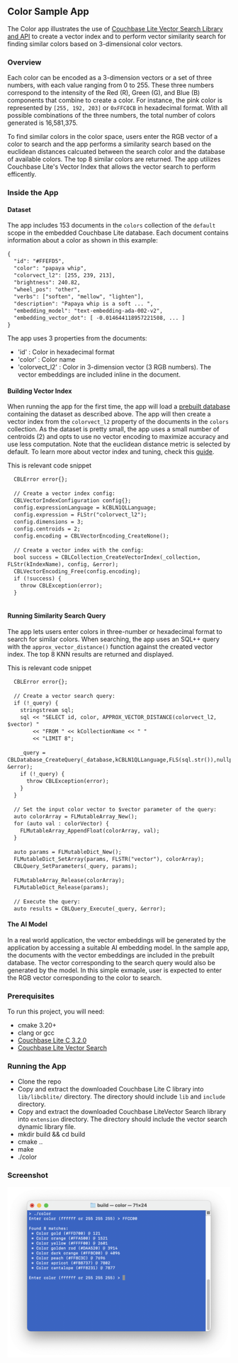 ## Color Sample App

The Color app illustrates the use of [Couchbase Lite Vector Search Library and API](https://docs.couchbase.com/couchbase-lite/3.2/c/vector-search.html) to create a vector index and to perform vector similarity search for finding similar colors based on 3-dimensional color vectors.

### Overview ###

Each color can be encoded as a 3-dimension vectors or a set of three numbers, with each value ranging from 0 to 255. These three numbers correspond to the intensity of the Red (R), Green (G), and Blue (B) components that combine to create a color. For instance, the pink color is represented by `[255, 192, 203]` or `0xFFC0CB` in hexadecimal format. With all possible combinations of the three numbers, the total number of colors generated is 16,581,375.

To find similar colors in the color space, users enter the RGB vector of a color to search and the app performs a similarity search based on the euclidean distances calcuated between the search color and the database of available colors. The top 8 similar colors are returned. The app utilizes Couchbase Lite's Vector Index that allows the vector search to perform efficently.

### Inside the App ###

#### Dataset ####

The app includes 153 documents in the `colors` collection of the `default` scope in the embedded Couchbase Lite database. Each document contains information about a color as shown in this example:

```
{
  "id": "#FFEFD5",
  "color": "papaya whip",
  "colorvect_l2": [255, 239, 213],
  "brightness": 240.82,
  "wheel_pos": "other",
  "verbs": ["soften", "mellow", "lighten"],
  "description": "Papaya whip is a soft ... ",
  "embedding_model": "text-embedding-ada-002-v2",
  "embedding_vector_dot": [ -0.014644118957221508, ... ]
}
```
The app uses 3 properties from the documents:

* 'id' : Color in hexadecimal format
* 'color' : Color name
* 'colorvect_l2' : Color in 3-dimension vector (3 RGB numbers). The vector embeddings are included inline in the document.

#### Building Vector Index ####

When running the app for the first time, the app will load a [prebuilt database](https://docs.couchbase.com/couchbase-lite/current/c/prebuilt-database.html) containing the dataset as described above. The app will then create a vector index from the `colorvect_l2` property of the documents in the `colors` collection. As the dataset is pretty small, the app uses a small number of centroids (2) and opts to use no vector encoding to maximize accuracy and use less computation. Note that the euclidean distance metric is selected by default. To learn more about vector index and tuning, check this [guide](https://github.com/couchbaselabs/mobile-vector-search/blob/main/docs/Tuning.md). 

This is relevant code snippet
```
  CBLError error{};

  // Create a vector index config:
  CBLVectorIndexConfiguration config{};
  config.expressionLanguage = kCBLN1QLLanguage;
  config.expression = FLStr("colorvect_l2");
  config.dimensions = 3;
  config.centroids = 2;
  config.encoding = CBLVectorEncoding_CreateNone();

  // Create a vector index with the config:
  bool success = CBLCollection_CreateVectorIndex(_collection, FLStr(kIndexName), config, &error);
  CBLVectorEncoding_Free(config.encoding);
  if (!success) {
    throw CBLException(error);
  }
  
```

#### Running Similarity Search Query ####

The app lets users enter colors in three-number or hexadecimal format to search for similar colors. When searching, the app uses an SQL++ query with the `approx_vector_distance()` function against the created vector index. The top 8 KNN results are returned and displayed.

This is relevant code snippet
```
  CBLError error{};

  // Create a vector search query:
  if (!_query) {
    stringstream sql;
    sql << "SELECT id, color, APPROX_VECTOR_DISTANCE(colorvect_l2, $vector) "
        << "FROM " << kCollectionName << " "
        << "LIMIT 8";

    _query = CBLDatabase_CreateQuery(_database,kCBLN1QLLanguage,FLS(sql.str()),nullptr, &error);
    if (!_query) {
      throw CBLException(error);
    }
  }

  // Set the input color vector to $vector parameter of the query:
  auto colorArray = FLMutableArray_New();
  for (auto val : colorVector) {
    FLMutableArray_AppendFloat(colorArray, val);
  }

  auto params = FLMutableDict_New();
  FLMutableDict_SetArray(params, FLSTR("vector"), colorArray);
  CBLQuery_SetParameters(_query, params);

  FLMutableArray_Release(colorArray);
  FLMutableDict_Release(params);

  // Execute the query:
  auto results = CBLQuery_Execute(_query, &error);
```

#### The AI Model ####

In a real world application, the vector embeddings will be generated by the application by accessing a suitable AI embedding model. In the sample app, the documents with the vector embeddings are included in the prebuilt database. The vector corresponding to the search query would also be generated by the model. In this simple exmaple, user is expected to enter the RGB vector corresponding to the color to search.

### Prerequisites ###

To run this project, you will need:
* cmake 3.20+
* clang or gcc
* [Couchbase Lite C 3.2.0](https://docs.couchbase.com/couchbase-lite/3.2/c/gs-install.html)
* [Couchbase Lite Vector Search](https://docs.couchbase.com/couchbase-lite/3.2/c/gs-install.html#install-vector-search-extension)

### Running the App ###

* Clone the repo
* Copy and extract the downloaded Couchbase Lite C library into `lib/libcblite/` directory. The directory should include `lib` and `include` directory.
* Copy and extract the downloaded Couchbase LiteVector Search library into `extension` directory. The directory should include the vector search dynamic library file.
* mkdir build && cd build
* cmake ..
* make
* ./color

### Screenshot ###

<img src="docs/screenshot.png" width="640" />

